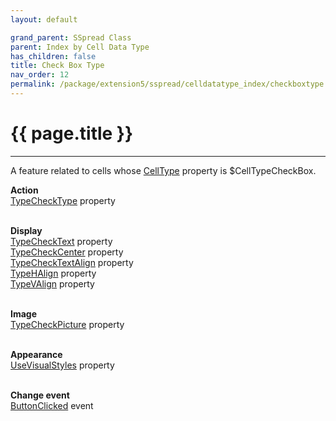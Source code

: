 ```yaml
---
layout: default

grand_parent: SSpread Class
parent: Index by Cell Data Type
has_children: false
title: Check Box Type
nav_order: 12
permalink: /package/extension5/sspread/celldatatype_index/checkboxtype
---
```

# {{ page.title }}
---

A feature related to cells whose [CellType](/package/extension5/sspread/properties/celltype) property is $CellTypeCheckBox.

**Action**<br>
[TypeCheckType](/package/extension5/sspread/properties/typechecktype) property<br><br>

**Display**<br>
[TypeCheckText](/package/extension5/sspread/properties/typechecktext) property<br>
[TypeCheckCenter](/package/extension5/sspread/properties/typecheckcenter) property<br>
[TypeCheckTextAlign](/package/extension5/sspread/properties/typechecktextalign) property<br>
[TypeHAlign](/package/extension5/sspread/properties/typehalign) property<br>
[TypeVAlign](/package/extension5/sspread/properties/typevalign) property<br><br>

**Image**<br>
[TypeCheckPicture](/package/extension5/sspread/properties/typecheckpicture) property<br><br>

**Appearance**<br>
[UseVisualStyles](/package/extension5/sspread/properties/usevisualstyles) property<br><br>

**Change event**<br>
[ButtonClicked](/package/extension5/sspread/events/buttonclicked) event<br><br>
